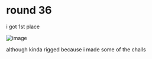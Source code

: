 # round 36

i got 1st place

![image](https://github.com/quasar098/ctf-writeups/assets/70716985/74f20796-55dd-47ba-9227-70d6fe2cd7b1)

although kinda rigged because i made some of the challs
